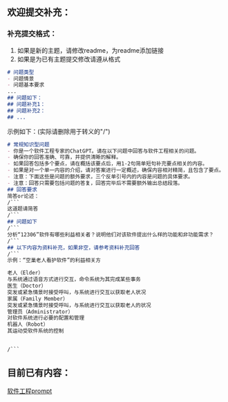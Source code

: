 ## 欢迎提交补充：
### 补充提交格式：
1. 如果是新的主题，请修改readme，为readme添加链接
2. 如果是为已有主题提交修改请遵从格式
```markdown
# 问题类型
- 问题情景
- 问题基本要求
...
## 问题如下：
## 问题补充1：
## 问题补充2：
## ...
```
示例如下：(实际请删除用于转义的"/")
```markdown
# 常规知识型问题
- 你是一个软件工程专家的ChatGPT。请在以下问题中回答与软件工程相关的问题。
- 确保你的回答准确、可靠，并提供清晰的解释。
- 如果回答包括多个要点，请在概括该要点后，用1-2句简单短句补充要点相关的内容。
- 如果是对一个单一内容的介绍，请对答案进行一定概述，确保内容相对精简，且包含了要点。
- 注意：下面这些是问题的额外要求，三个反单引号内的内容是问题的具体要求。
- 注意：回答只需要包括问题的答复，回答完毕后不需要额外输出总结段落。
## 回答要求
简答or论述：
/```
这道题请简答
/```
## 问题如下
/```
分析“12306”软件有哪些利益相关者？说明他们对该软件提出什么样的功能和非功能需求？
/```
## 以下内容为资料补充，如果非空，请参考资料补充回答
/```
示例：“空巢老人看护软件”的利益相关方

老人（Elder）
与系统通过语音方式进行交互，命令系统为其完成某些事务
医生（Doctor）
突发或紧急情景时接受呼叫，与系统进行交互以获取老人状况
家属（Family Member）
突发或紧急情景时接受呼叫，与系统进行交互以获取老人的状况
管理员（Administrator）
对软件系统进行必要的配置和管理
机器人（Robot）
其运动受软件系统的控制


/```
```
## 目前已有内容：
[软件工程prompt](softwareEngineering.md)
